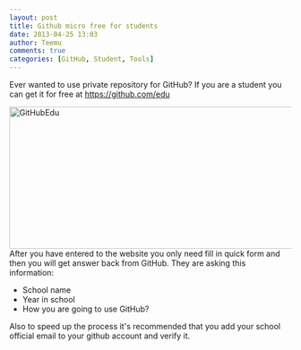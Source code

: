 ```yaml
---
layout: post
title: Github micro free for students
date: 2013-04-25 13:03
author: Teemu
comments: true
categories: [GitHub, Student, Tools]
---
```

Ever wanted to use private repository for GitHub? If you are a student you can get it for free at <a href="https://github.com/edu">https://github.com/edu
<!--more--></a>

<a href="http://res.cloudinary.com/tapanila-net/image/upload/v1388360575/GitHubEdu_uer3lg.png"><img class="alignnone  wp-image-2951" alt="GitHubEdu" src="http://res.cloudinary.com/tapanila-net/image/upload/v1388360575/GitHubEdu_uer3lg.png" width="578" height="254" /></a>
After you have entered to the website you only need fill in quick form and then you will get answer back from GitHub. They are asking this information:
<ul>
	<li>School name</li>
	<li>Year in school</li>
	<li>How you are going to use GitHub?</li>
</ul>
Also to speed up the process it's recommended that you add your school official email to your github account and verify it.

